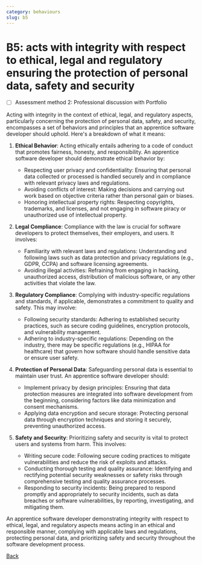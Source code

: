```yaml
---
category: behaviours
slug: b5
---
```


# B5: acts with integrity with respect to ethical, legal and regulatory ensuring the protection of personal data, safety and security

- [ ] Assessment method 2: Professional discussion with Portfolio

Acting with integrity in the context of ethical, legal, and regulatory aspects, particularly concerning the protection of personal data, safety, and security, encompasses a set of behaviors and principles that an apprentice software developer should uphold. Here's a breakdown of what it means:

1. **Ethical Behavior**: Acting ethically entails adhering to a code of conduct that promotes fairness, honesty, and responsibility. An apprentice software developer should demonstrate ethical behavior by:

   - Respecting user privacy and confidentiality: Ensuring that personal data collected or processed is handled securely and in compliance with relevant privacy laws and regulations.
   - Avoiding conflicts of interest: Making decisions and carrying out work based on objective criteria rather than personal gain or biases.
   - Honoring intellectual property rights: Respecting copyrights, trademarks, and licenses, and not engaging in software piracy or unauthorized use of intellectual property.

2. **Legal Compliance**: Compliance with the law is crucial for software developers to protect themselves, their employers, and users. It involves:

   - Familiarity with relevant laws and regulations: Understanding and following laws such as data protection and privacy regulations (e.g., GDPR, CCPA) and software licensing agreements.
   - Avoiding illegal activities: Refraining from engaging in hacking, unauthorized access, distribution of malicious software, or any other activities that violate the law.

3. **Regulatory Compliance**: Complying with industry-specific regulations and standards, if applicable, demonstrates a commitment to quality and safety. This may involve:

   - Following security standards: Adhering to established security practices, such as secure coding guidelines, encryption protocols, and vulnerability management.
   - Adhering to industry-specific regulations: Depending on the industry, there may be specific regulations (e.g., HIPAA for healthcare) that govern how software should handle sensitive data or ensure user safety.

4. **Protection of Personal Data**: Safeguarding personal data is essential to maintain user trust. An apprentice software developer should:

   - Implement privacy by design principles: Ensuring that data protection measures are integrated into software development from the beginning, considering factors like data minimization and consent mechanisms.
   - Applying data encryption and secure storage: Protecting personal data through encryption techniques and storing it securely, preventing unauthorized access.

5. **Safety and Security**: Prioritizing safety and security is vital to protect users and systems from harm. This involves:
   - Writing secure code: Following secure coding practices to mitigate vulnerabilities and reduce the risk of exploits and attacks.
   - Conducting thorough testing and quality assurance: Identifying and rectifying potential security weaknesses or safety risks through comprehensive testing and quality assurance processes.
   - Responding to security incidents: Being prepared to respond promptly and appropriately to security incidents, such as data breaches or software vulnerabilities, by reporting, investigating, and mitigating them.

An apprentice software developer demonstrating integrity with respect to ethical, legal, and regulatory aspects means acting in an ethical and responsible manner, complying with applicable laws and regulations, protecting personal data, and prioritizing safety and security throughout the software development process.

[Back](../README.md)
